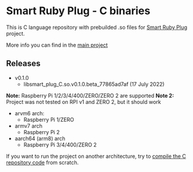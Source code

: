 # Smart Ruby Plug - C binaries

This is C language repository with prebuilded .so files for [Smart Ruby Plug](https://github.com/Matho/smart_ruby_plug) project. 

More info you can find in the [main project](https://github.com/Matho/smart_ruby_plug)

## Releases
- v0.1.0
  - libsmart_plug_C.so.v0.1.0.beta_77865ad7af (17 July 2022)

**Note:**  Raspberry Pi 1/2/3/4/400/ZERO/ZERO 2 are supported
**Note 2:** Project was not tested on RPI v1 and ZERO 2, but it should work

- arvm6 arch:
  - Raspberry Pi 1/ZERO
- armv7 arch
  -  Raspberry Pi 2
- aarch64 (arm8) arch
  -  Raspberry Pi 3/4/400/ZERO 2

If you want to run the project on another architecture, try to [compile the C repository code](https://github.com/Matho/smart_ruby_plug#34-installing-display-dependencies-and-compiling-the-c-source-code) from scratch. 

